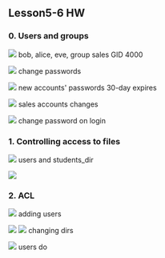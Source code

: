 ## Lesson5-6 HW

### 0. Users and groups

![](1_add_users.png)
bob, alice, eve, group sales GID 4000

![](1_change_passwrds.png)
change passwords

![](1_new_acc_30_days.png)
new accounts' passwords 30-day expires

![](1_bob_alice_expires.png)
sales accounts changes

![](1_new_pass_on_login.png)
change password on login



### 1. Controlling access to files
![](2_users_add.png)
users and students_dir

![](2_user_modific.png)



### 2. ACL
![](3_users_groups.png)
adding users

![](3_chmod_dirs.png)
![](3_chmod_dirs_2.png)
changing dirs 

![](3_users_create_read.png)
users do